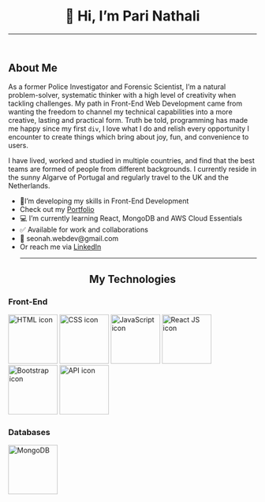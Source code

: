 <header>
<h1 align="center">👋 Hi, I’m Pari Nathali</h1>
<hr/>
</header>
<main>
  <section>
    <h2>About Me</h2>
    <p>As a former Police Investigator and Forensic Scientist, I’m a natural problem-solver, systematic thinker with a high level of creativity when tackling challenges. My path in Front-End Web Development came from wanting the freedom to channel my technical capabilities into a more creative, lasting and practical form. Truth be told, programming has made me happy since my first <code>div</code>, I love what I do and relish every opportunity I encounter to create things which bring about joy, fun, and convenience to users.</p>
    <p>I have lived, worked and studied in multiple countries, and find that the best teams are formed of people from different backgrounds. I currently reside in the   sunny Algarve of Portugal and regularly travel to the UK and the Netherlands.</p>
  </section>

  <section>
    <ul>
     <li>📝I’m developing my skills in Front-End Development</li>
     <li>Check out my <a href="https://confident-elion-25e30f.netlify.app/contact.html" target="_blank" rel="noopener noreferrer">Portfolio</a>
     <li>💻 I’m currently learning React, MongoDB and AWS Cloud Essentials</li>
     <li>✅ Available for work and collaborations</li>
     <li>📧 seonah.webdev@gmail.com</li>
     <li>Or reach me via <a href="https://www.linkedin.com/in/pari-pt/" target="_blank" rel="noopener noreferrer">LinkedIn</a>
    <hr/>
  </section>
    
  <section>
    <h2 align="center">My Technologies</h2>
    <h3>Front-End</h3>
    <img src="https://user-images.githubusercontent.com/93651932/183394361-ff58b09f-135f-4732-9f8e-6444f7875424.png" alt="HTML icon" width="100"/>
    <img src="https://user-images.githubusercontent.com/93651932/183394458-24a0596e-a089-477f-91b2-d70b74c39a14.png" alt="CSS icon" width="100"/>
    <img src="https://user-images.githubusercontent.com/93651932/183394485-76a2d754-cbf7-4ee7-82dc-b21255327f39.png" alt="JavaScript icon" width="100"/>
    <img src="https://user-images.githubusercontent.com/93651932/183394511-c5256390-f04d-47f3-b0a3-7b38daaffdec.png" alt="React JS icon" width="100"/>
    <img src="https://user-images.githubusercontent.com/93651932/183394608-782efc5b-975d-49b2-8445-df2d88b3eaee.png" alt="Bootstrap icon" width="100"/>
    <img src="https://user-images.githubusercontent.com/93651932/183401162-102f8e42-90ba-4a6e-9800-23ea472089c1.png" alt="API icon" width="100"/>
    <h3>Databases</h3>
    <img src="https://user-images.githubusercontent.com/93651932/183395471-6ff16601-2e29-43f7-b254-5e0319fd4a25.svg" alt="MongoDB" width="100"/>
  </section>
</main>


<!---
Pari-Pt/Pari-Pt is a ✨ special ✨ repository because its `README.md` (this file) appears on your GitHub profile.

--->
